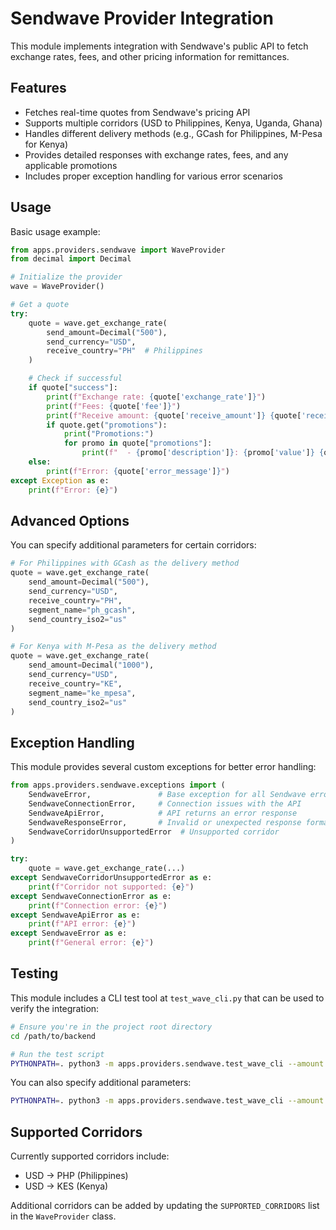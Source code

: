 # Sendwave Provider Integration

This module implements integration with Sendwave's public API to fetch exchange rates, fees, and other pricing information for remittances.

## Features

- Fetches real-time quotes from Sendwave's pricing API
- Supports multiple corridors (USD to Philippines, Kenya, Uganda, Ghana)
- Handles different delivery methods (e.g., GCash for Philippines, M-Pesa for Kenya)
- Provides detailed responses with exchange rates, fees, and any applicable promotions
- Includes proper exception handling for various error scenarios

## Usage

Basic usage example:

```python
from apps.providers.sendwave import WaveProvider
from decimal import Decimal

# Initialize the provider
wave = WaveProvider()

# Get a quote
try:
    quote = wave.get_exchange_rate(
        send_amount=Decimal("500"),
        send_currency="USD",
        receive_country="PH"  # Philippines
    )

    # Check if successful
    if quote["success"]:
        print(f"Exchange rate: {quote['exchange_rate']}")
        print(f"Fees: {quote['fee']}")
        print(f"Receive amount: {quote['receive_amount']} {quote['receive_currency']}")
        if quote.get("promotions"):
            print("Promotions:")
            for promo in quote["promotions"]:
                print(f"  - {promo['description']}: {promo['value']} {quote['send_currency']}")
    else:
        print(f"Error: {quote['error_message']}")
except Exception as e:
    print(f"Error: {e}")
```

## Advanced Options

You can specify additional parameters for certain corridors:

```python
# For Philippines with GCash as the delivery method
quote = wave.get_exchange_rate(
    send_amount=Decimal("500"),
    send_currency="USD",
    receive_country="PH",
    segment_name="ph_gcash",
    send_country_iso2="us"
)

# For Kenya with M-Pesa as the delivery method
quote = wave.get_exchange_rate(
    send_amount=Decimal("1000"),
    send_currency="USD",
    receive_country="KE",
    segment_name="ke_mpesa",
    send_country_iso2="us"
)
```

## Exception Handling

This module provides several custom exceptions for better error handling:

```python
from apps.providers.sendwave.exceptions import (
    SendwaveError,               # Base exception for all Sendwave errors
    SendwaveConnectionError,     # Connection issues with the API
    SendwaveApiError,            # API returns an error response
    SendwaveResponseError,       # Invalid or unexpected response format
    SendwaveCorridorUnsupportedError  # Unsupported corridor
)

try:
    quote = wave.get_exchange_rate(...)
except SendwaveCorridorUnsupportedError as e:
    print(f"Corridor not supported: {e}")
except SendwaveConnectionError as e:
    print(f"Connection error: {e}")
except SendwaveApiError as e:
    print(f"API error: {e}")
except SendwaveError as e:
    print(f"General error: {e}")
```

## Testing

This module includes a CLI test tool at `test_wave_cli.py` that can be used to verify the integration:

```bash
# Ensure you're in the project root directory
cd /path/to/backend

# Run the test script
PYTHONPATH=. python3 -m apps.providers.sendwave.test_wave_cli --amount 500 --currency USD --country PH
```

You can also specify additional parameters:

```bash
PYTHONPATH=. python3 -m apps.providers.sendwave.test_wave_cli --amount 1000 --currency USD --country KE --segment ke_mpesa
```

## Supported Corridors

Currently supported corridors include:

- USD → PHP (Philippines)
- USD → KES (Kenya)

Additional corridors can be added by updating the `SUPPORTED_CORRIDORS` list in the `WaveProvider` class. 